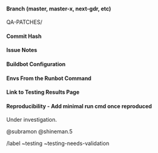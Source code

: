 #### Branch (master, master-x, next-gdr, etc)
QA-PATCHES/
#### Commit Hash

#### Issue Notes

#### Buildbot Configuration

#### Envs From the Runbot Command

#### Link to Testing Results Page

#### Reproducibility - Add minimal run cmd once reproduced
Under investigation.

@subramon @shineman.5

/label ~testing ~testing-needs-validation

